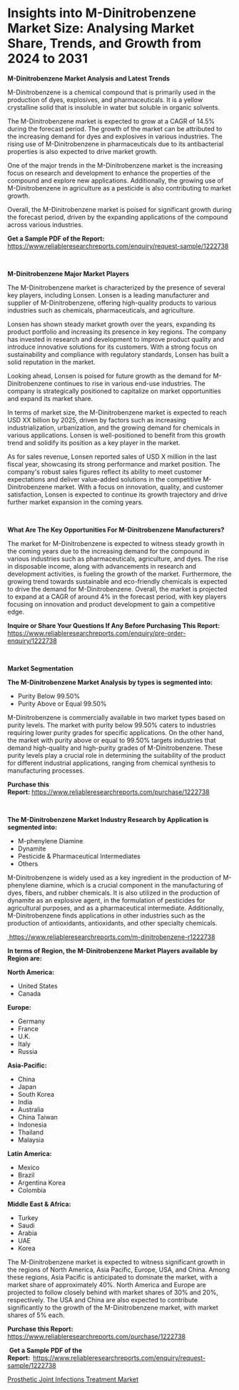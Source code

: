 <p><h1>Insights into M-Dinitrobenzene Market Size: Analysing Market Share, Trends, and Growth from 2024 to 2031</h1></p><p><strong>M-Dinitrobenzene Market Analysis and Latest Trends</strong></p>
<p><p>M-Dinitrobenzene is a chemical compound that is primarily used in the production of dyes, explosives, and pharmaceuticals. It is a yellow crystalline solid that is insoluble in water but soluble in organic solvents.</p><p>The M-Dinitrobenzene market is expected to grow at a CAGR of 14.5% during the forecast period. The growth of the market can be attributed to the increasing demand for dyes and explosives in various industries. The rising use of M-Dinitrobenzene in pharmaceuticals due to its antibacterial properties is also expected to drive market growth.</p><p>One of the major trends in the M-Dinitrobenzene market is the increasing focus on research and development to enhance the properties of the compound and explore new applications. Additionally, the growing use of M-Dinitrobenzene in agriculture as a pesticide is also contributing to market growth.</p><p>Overall, the M-Dinitrobenzene market is poised for significant growth during the forecast period, driven by the expanding applications of the compound across various industries.</p></p>
<p><strong>Get a Sample PDF of the Report:&nbsp;</strong> <a href="https://www.reliableresearchreports.com/enquiry/request-sample/1222738">https://www.reliableresearchreports.com/enquiry/request-sample/1222738</a></p>
<p>&nbsp;</p>
<p><strong>M-Dinitrobenzene Major Market Players</strong></p>
<p><p>The M-Dinitrobenzene market is characterized by the presence of several key players, including Lonsen. Lonsen is a leading manufacturer and supplier of M-Dinitrobenzene, offering high-quality products to various industries such as chemicals, pharmaceuticals, and agriculture. </p><p>Lonsen has shown steady market growth over the years, expanding its product portfolio and increasing its presence in key regions. The company has invested in research and development to improve product quality and introduce innovative solutions for its customers. With a strong focus on sustainability and compliance with regulatory standards, Lonsen has built a solid reputation in the market.</p><p>Looking ahead, Lonsen is poised for future growth as the demand for M-Dinitrobenzene continues to rise in various end-use industries. The company is strategically positioned to capitalize on market opportunities and expand its market share. </p><p>In terms of market size, the M-Dinitrobenzene market is expected to reach USD XX billion by 2025, driven by factors such as increasing industrialization, urbanization, and the growing demand for chemicals in various applications. Lonsen is well-positioned to benefit from this growth trend and solidify its position as a key player in the market.</p><p>As for sales revenue, Lonsen reported sales of USD X million in the last fiscal year, showcasing its strong performance and market position. The company's robust sales figures reflect its ability to meet customer expectations and deliver value-added solutions in the competitive M-Dinitrobenzene market. With a focus on innovation, quality, and customer satisfaction, Lonsen is expected to continue its growth trajectory and drive further market expansion in the coming years.</p></p>
<p>&nbsp;</p>
<p><strong>What Are The Key Opportunities For M-Dinitrobenzene Manufacturers?</strong></p>
<p><p>The market for M-Dinitrobenzene is expected to witness steady growth in the coming years due to the increasing demand for the compound in various industries such as pharmaceuticals, agriculture, and dyes. The rise in disposable income, along with advancements in research and development activities, is fueling the growth of the market. Furthermore, the growing trend towards sustainable and eco-friendly chemicals is expected to drive the demand for M-Dinitrobenzene. Overall, the market is projected to expand at a CAGR of around 4% in the forecast period, with key players focusing on innovation and product development to gain a competitive edge.</p></p>
<p><strong>Inquire or Share Your Questions If Any Before Purchasing This Report:</strong> <a href="https://www.reliableresearchreports.com/enquiry/pre-order-enquiry/1222738">https://www.reliableresearchreports.com/enquiry/pre-order-enquiry/1222738</a></p>
<p>&nbsp;</p>
<p><strong>Market Segmentation</strong></p>
<p><strong>The M-Dinitrobenzene Market Analysis by types is segmented into:</strong></p>
<p><ul><li>Purity Below 99.50%</li><li>Purity Above or Equal 99.50%</li></ul></p>
<p><p>M-Dinitrobenzene is commercially available in two market types based on purity levels. The market with purity below 99.50% caters to industries requiring lower purity grades for specific applications. On the other hand, the market with purity above or equal to 99.50% targets industries that demand high-quality and high-purity grades of M-Dinitrobenzene. These purity levels play a crucial role in determining the suitability of the product for different industrial applications, ranging from chemical synthesis to manufacturing processes.</p></p>
<p><strong>Purchase this Report:&nbsp;</strong><a href="https://www.reliableresearchreports.com/purchase/1222738">https://www.reliableresearchreports.com/purchase/1222738</a></p>
<p>&nbsp;</p>
<p><strong>The M-Dinitrobenzene Market Industry Research by Application is segmented into:</strong></p>
<p><ul><li>M-phenylene Diamine</li><li>Dynamite</li><li>Pesticide & Pharmaceutical Intermediates</li><li>Others</li></ul></p>
<p><p>M-Dinitrobenzene is widely used as a key ingredient in the production of M-phenylene diamine, which is a crucial component in the manufacturing of dyes, fibers, and rubber chemicals. It is also utilized in the production of dynamite as an explosive agent, in the formulation of pesticides for agricultural purposes, and as a pharmaceutical intermediate. Additionally, M-Dinitrobenzene finds applications in other industries such as the production of antioxidants, antioxidants, and other specialty chemicals.</p></p>
<p><a href="https://www.reliableresearchreports.com/m-dinitrobenzene-r1222738">&nbsp;https://www.reliableresearchreports.com/m-dinitrobenzene-r1222738</a></p>
<p><strong>In terms of Region, the M-Dinitrobenzene Market Players available by Region are:</strong></p>
<p>
    <p> <strong> North America: </strong>
        <ul>
            <li>United States</li>
            <li>Canada</li>
        </ul>
        </p> 
    <p> <strong> Europe: </strong>
        <ul>
            <li>Germany</li>
            <li>France</li>
            <li>U.K.</li>
            <li>Italy</li>
            <li>Russia</li>
        </ul>
        </p> 
    <p> <strong> Asia-Pacific: </strong>
        <ul>
            <li>China</li>
            <li>Japan</li>
            <li>South Korea</li>
            <li>India</li>
            <li>Australia</li>
            <li>China Taiwan</li>
            <li>Indonesia</li>
            <li>Thailand</li>
            <li>Malaysia</li>
        </ul>
        </p> 
    <p> <strong> Latin America: </strong>
        <ul>
            <li>Mexico</li>
            <li>Brazil</li>
            <li>Argentina Korea</li>
            <li>Colombia</li>
        </ul>
        </p> 
    <p> <strong> Middle East & Africa: </strong>
        <ul>
            <li>Turkey</li>
            <li>Saudi</li>
            <li>Arabia</li>
            <li>UAE</li>
            <li>Korea</li>
        </ul>
    </p>
    </p>
<p><p>The M-Dinitrobenzene market is expected to witness significant growth in the regions of North America, Asia Pacific, Europe, USA, and China. Among these regions, Asia Pacific is anticipated to dominate the market, with a market share of approximately 40%. North America and Europe are projected to follow closely behind with market shares of 30% and 20%, respectively. The USA and China are also expected to contribute significantly to the growth of the M-Dinitrobenzene market, with market shares of 5% each.</p></p>
<p><strong>Purchase this Report: </strong><a href="https://www.reliableresearchreports.com/purchase/1222738">https://www.reliableresearchreports.com/purchase/1222738</a></p>
<p>&nbsp;<strong>Get a Sample PDF of the Report:&nbsp;&nbsp;</strong><a href="https://www.reliableresearchreports.com/enquiry/request-sample/1222738">https://www.reliableresearchreports.com/enquiry/request-sample/1222738</a></p>
<p><strong></strong></p>
<p><p><a href="https://github.com/StackRhonda/Market-Research-Report-List-1/blob/main/prosthetic-joint-infections-treatment-market.md">Prosthetic Joint Infections Treatment Market</a></p></p>